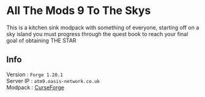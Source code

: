 # All The Mods 9 To The Skys

This is a kitchen sink modpack with something of everyone, starting off on a sky island you must progress through the quest book to reach your final goal of obtaining THE STAR  

## Info
Version : ```Forge 1.20.1```  
Server IP : ```atm9.oasis-network.co.uk```  
Modpack : [CurseForge](https://www.curseforge.com/minecraft/modpacks/all-the-mods-9-to-the-sky)  